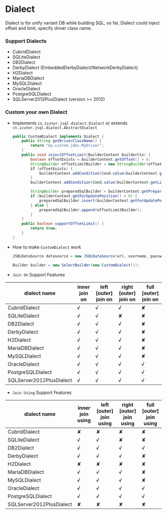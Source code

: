 # Dialect

Dialect is for unify variant DB while building SQL, so far, Dialect could inject offset and limit, specify driver class name.

### Support Dialects

- CubridDialect
- SQLiteDialect
- DB2Dialect
- DerbyDialect (EmbeddedDerbyDialect/NetworkDerbyDialect)
- H2Dialect
- MariaDBDialect
- MySQLDialect
- OracleDialect
- PostgreSQLDialect
- SQLServer2012PlusDialect (version >= 2012)

### Custom your own Dialect

- Implements `cn.icuter.jsql.dialect.Dialect` or extends `cn.icuter.jsql.dialect.AbstractDialect`

    ```java
    public CustomDialect implements Dialect {
        public String getDriverClassName() {
            return "my.custom.jdbc.MyDriver";
        }
        public void injectOffsetLimit(BuilderContext builderCtx) {
            boolean offsetExists = builderContext.getOffset() > 0;
            StringBuilder offsetLimitBuilder = new StringBuilder(offsetExists ? " limit ?,?" : " limit ?");
            if (offsetExists) {
                builderContext.addCondition(Cond.value(builderContext.getOffset()));
            }
            builderContext.addCondition(Cond.value(builderContext.getLimit()));
    
            StringBuilder preparedSqlBuilder = builderContext.getPreparedSql();
            if (builderContext.getForUpdatePosition() > 0) {
                preparedSqlBuilder.insert(builderContext.getForUpdatePosition(), offsetLimitBuilder);
            } else {
                preparedSqlBuilder.append(offsetLimitBuilder);
            }
        }
        public boolean supportOffsetLimit() {
            return true;
        }
    }
    ```

- How to make `CustomDialect` work

    ```java
    JSQLDataSource datasource = new JSQLDataSource(url, username, password, new CustomDialect());
    
    Builder builder = new SelectBuilder(new CustomDialect());
    ```

- `Join On` Support Features


 dialect name            | inner join on | left \[outer] join on | right \[outer] join on | full \[outer] join on
---|---|---|---|---
CubridDialect            | √             | √                     | √                      | ✘
SQLiteDialect            | √             | √                     | ✘                      | ✘
DB2Dialect               | √             | √                     | √                      | ✘
DerbyDialect             | √             | √                     | √                      | ✘
H2Dialect                | √             | √                     | √                      | ✘
MariaDBDialect           | √             | √                     | √                      | ✘
MySQLDialect             | √             | √                     | √                      | ✘
OracleDialect            | √             | √                     | √                      | √
PostgreSQLDialect        | √             | √                     | √                      | √
SQLServer2012PlusDialect | √             | √                     | √                      | √

- `Join Using` Support Features


 dialect name            | inner join using | left \[outer] join using | right \[outer] join using | full \[outer] join using
---|---|---|---|---
CubridDialect            | ✘                | ✘                        | ✘                         | ✘
SQLiteDialect            | √                | √                        | ✘                         | ✘
DB2Dialect               | √                | √                        | √                         | √
DerbyDialect             | √                | √                        | √                         | ✘
H2Dialect                | ✘                | ✘                        | ✘                         | ✘
MariaDBDialect           | √                | √                        | √                         | ✘
MySQLDialect             | √                | √                        | √                         | ✘
OracleDialect            | √                | √                        | √                         | √
PostgreSQLDialect        | √                | √                        | √                         | √
SQLServer2012PlusDialect | ✘                | ✘                        | ✘                         | ✘